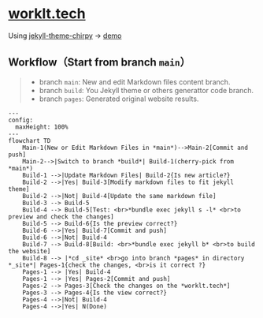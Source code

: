 # [worklt.tech](https://worklt.tech/)

Using [jekyll-theme-chirpy](https://github.com/cotes2020/jekyll-theme-chirpy) -> [demo](https://chirpy.cotes.page/)


## Workflow（Start from branch `main`）
> - branch `main`: New and edit Markdown files content branch.
> - branch `build`: You Jekyll theme or others generattor code branch.
> - branch `pages`: Generated original website results.

```mermaid
---
config:
  maxHeight: 100%
---
flowchart TD
    Main-1(New or Edit Markdown Files in *main*)-->Main-2[Commit and push]
    Main-2-->|Switch to branch *build*| Build-1(cherry-pick from *main*)
    Build-1 -->|Update Markdown Files| Build-2{Is new article?}
    Build-2 -->|Yes| Build-3[Modify markdown files to fit jekyll theme]
    Build-2 -->|Not| Build-4[Update the same markdown file]
    Build-3 --> Build-5
    Build-4 --> Build-5[Test: <br>*bundle exec jekyll s -l* <br>to preview and check the changes]
    Build-5 --> Build-6{Is the preview correct?}
    Build-6 -->|Yes| Build-7[Commit and push]
    Build-6 -->|Not| Build-4
    Build-7 --> Build-8[Build: <br>*bundle exec jekyll b* <br>to build the website]
    Build-8 --> |*cd _site* <br>go into branch *pages* in directory *_site*| Pages-1{check the changes, <br>is it correct ?}
    Pages-1 --> |Yes| Build-4
    Pages-1 --> |Yes| Pages-2[Commit and push]
    Pages-2 --> Pages-3[Check the changes on the *worklt.tech*]
    Pages-3 --> Pages-4{Is the view correct?}
    Pages-4 -->|Not| Build-4
    Pages-4 -->|Yes| N(Done)
```